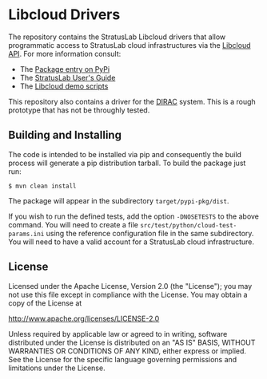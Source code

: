 Libcloud Drivers
================

The repository contains the StratusLab Libcloud drivers that allow
programmatic access to StratusLab cloud infrastructures via the
[Libcloud API](http://libcloud.apache.org).  For more information
consult:

* The [Package entry on
PyPi](https://pypi.python.org/pypi/stratuslab-libcloud-drivers)
* The [StratusLab User's Guide](http://stratuslab.eu/documentation/)
* The [Libcloud demo scripts](src/test/python)

This repository also contains a driver for the
[DIRAC](http://diracgrid.org) system.  This is a rough prototype that
has not be throughly tested.

Building and Installing
-----------------------

The code is intended to be installed via pip and consequently the
build process will generate a pip distribution tarball.  To build the
package just run:

    $ mvn clean install

The package will appear in the subdirectory `target/pypi-pkg/dist`. 

If you wish to run the defined tests, add the option `-DNOSETESTS` to
the above command.  You will need to create a file
`src/test/python/cloud-test-params.ini` using the reference
configuration file in the same subdirectory.  You will need to have a
valid account for a StratusLab cloud infrastructure. 

License
-------

Licensed under the Apache License, Version 2.0 (the "License"); you
may not use this file except in compliance with the License.  You may
obtain a copy of the License at

http://www.apache.org/licenses/LICENSE-2.0

Unless required by applicable law or agreed to in writing, software
distributed under the License is distributed on an "AS IS" BASIS,
WITHOUT WARRANTIES OR CONDITIONS OF ANY KIND, either express or
implied.  See the License for the specific language governing
permissions and limitations under the License.
